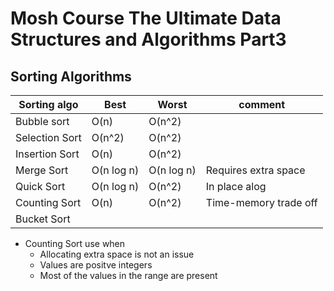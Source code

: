 # Mosh Course The Ultimate Data Structures and Algorithms Part3

## Sorting Algorithms

| Sorting algo   | Best       | Worst      | comment               |
| -------------- | ---------- | ---------- | --------------------- |
| Bubble sort    | O(n)       | O(n^2)     |                       |
| Selection Sort | O(n^2)     | O(n^2)     |                       |
| Insertion Sort | O(n)       | O(n^2)     |                       |
| Merge Sort     | O(n log n) | O(n log n) | Requires extra space  |
| Quick Sort     | O(n log n) | O(n^2)     | In place alog         |
| Counting Sort  | O(n)       | O(n^2)     | Time-memory trade off |
| Bucket Sort    |            |            |                       |

- Counting Sort use when
  - Allocating extra space is not an issue
  - Values are positve integers
  - Most of the values in the range are present
